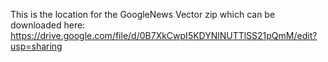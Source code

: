 This is the location for the GoogleNews Vector zip
which can be downloaded here: https://drive.google.com/file/d/0B7XkCwpI5KDYNlNUTTlSS21pQmM/edit?usp=sharing 